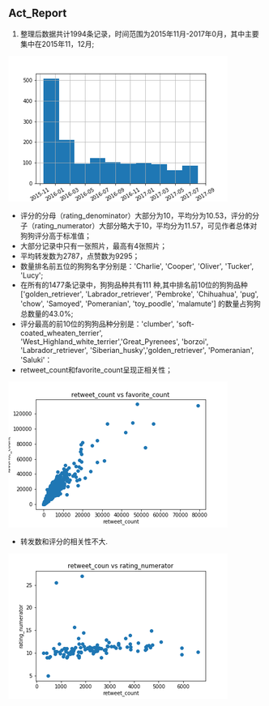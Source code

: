 
## Act_Report
1. 整理后数据共计1994条记录，时间范围为2015年11月-2017年0月，其中主要集中在2015年11，12月;

![](https://raw.githubusercontent.com/ketra21/data_cleaning/master/date_distributing.png)

- 评分的分母（rating_denominator）大部分为10，平均分为10.53，评分的分子（rating_numerator）大部分略大于10，平均分为11.57，可见作者总体对狗狗评分高于标准值； 
- 大部分记录中只有一张照片，最高有4张照片； 
- 平均转发数为2787，点赞数为9295；
- 数量排名前五位的狗狗名字分别是：'Charlie', 'Cooper', 'Oliver', 'Tucker', 'Lucy';
- 在所有的1477条记录中，狗狗品种共有111 种,其中排名前10位的狗狗品种 ['golden_retriever', 'Labrador_retriever', 'Pembroke', 'Chihuahua', 'pug', 'chow', 'Samoyed', 'Pomeranian', 'toy_poodle', 'malamute'] 的数量占狗狗总数量的43.0%;
- 评分最高的前10位的狗狗品种分别是：'clumber', 'soft-coated_wheaten_terrier', 'West_Highland_white_terrier','Great_Pyrenees', 'borzoi', 'Labrador_retriever', 'Siberian_husky','golden_retriever', 'Pomeranian', 'Saluki'：
- retweet_count和favorite_count呈现正相关性；

![](https://raw.githubusercontent.com/ketra21/data_cleaning/master/retweet_coun_favorite_count.png)
- 转发数和评分的相关性不大.

![](https://raw.githubusercontent.com/ketra21/data_cleaning/master/retweet_coun_rating_numerator.png)
